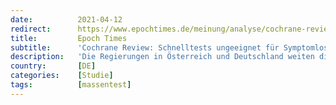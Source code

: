 ```yaml
---
date:          2021-04-12
redirect:      https://www.epochtimes.de/meinung/analyse/cochrane-review-schnelltests-ungeeignet-fuer-symptomlose-a3490972.html
title:         Epoch Times
subtitle:      'Cochrane Review: Schnelltests ungeeignet für Symptomlose'
description:   'Die Regierungen in Österreich und Deutschland weiten die Schnelltests permanent weiter aus. Nach der Idee mit den „Eintrittstests“, kam die Testpflicht in den Schulen, nun die Testpflicht in den Unternehmen – sonst Home-Schooling und Home-Office – und bald wird wohl die tägliche Dauertestpflicht vor dem Verlassen der Wohnung kommen.'
country:       [DE]
categories:    [Studie]
tags:          [massentest]
---
```

